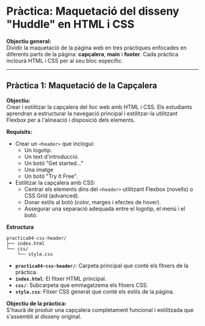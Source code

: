 # Pràctica: Maquetació del disseny "Huddle" en HTML i CSS

**Objectiu general:**  
Dividir la maquetació de la pàgina web en tres pràctiques enfocades en diferents parts de la pàgina: **capçalera**, **main** i **footer**. Cada pràctica inclourà HTML i CSS per al seu bloc específic.

---

## **Pràctica 1: Maquetació de la Capçalera**

**Objectiu:**  
Crear i estilitzar la capçalera del lloc web amb HTML i CSS. Els estudiants aprendran a estructurar la navegació principal i estilitzar-la utilitzant Flexbox per a l'alineació i disposició dels elements.

**Requisits:**
- Crear un `<header>` que inclogui:
  - Un logotip.
  - Un text d'introducció.
  - Un botó "Get started..."
  - Una imatge
  - Un botó "Try It Free".
- Estilitzar la capçalera amb CSS:
  - Centrar els elements dins del `<header>` utilitzant Flexbox (novells) o CSS Grid (advanced).
  - Donar estils al botó (color, marges i efectes de hover).
  - Assegurar una separació adequada entre el logotip, el menú i el botó.
 
**Estructura**

```
practica04-css-header/
├── index.html
└── css/
    └── style.css
```
- **`practica04-css-header/`**: Carpeta principal que conté els fitxers de la pràctica.
- **`index.html`**: El fitxer HTML principal.
- **`css/`**: Subcarpeta que emmagatzema els fitxers CSS.
- **`style.css`**: Fitxer CSS generat que conté els estils de la pàgina.

**Objectiu de la pràctica:**  
S'haurà de produir una capçalera completament funcional i estilitzada que s'assembli al disseny original.


